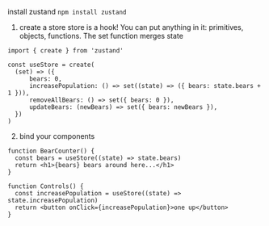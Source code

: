 install zustand
```npm install zustand```

1. create a store
store is a hook! You can put anything in it: primitives, objects, functions. The set function merges state
```
import { create } from 'zustand'

const useStore = create(
  (set) => ({
      bears: 0,
      increasePopulation: () => set((state) => ({ bears: state.bears + 1 })),
      removeAllBears: () => set({ bears: 0 }),
      updateBears: (newBears) => set({ bears: newBears }),
  })
)
```

2. bind your components
```
function BearCounter() {
  const bears = useStore((state) => state.bears)
  return <h1>{bears} bears around here...</h1>
}

function Controls() {
  const increasePopulation = useStore((state) => state.increasePopulation)
  return <button onClick={increasePopulation}>one up</button>
}
```
